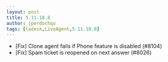 ```yaml
---
layout: post
title: 5.11.18.8
author: jperdochqu
tags: [ladesk,LiveAgent,5.11.18.8]
---
```


- [Fix] Clone agent fails if Phone feature is disabled (#8104)
- [Fix] Spam ticket is reopened on next answer (#8026)
